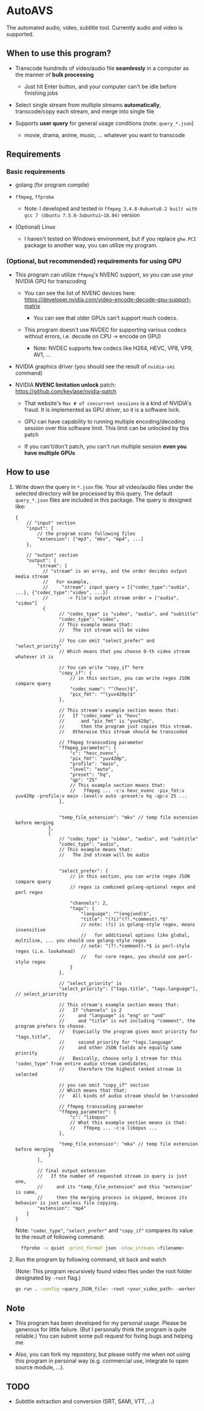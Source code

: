 # AutoAVS

The automated audio, video, subtitle tool. Currently audio and video is supported.

## When to use this program?

- Transcode hundreds of video/audio file **seamlessly** in a computer as the manner of **bulk processing**

  - Just hit Enter button, and your computer can't be idle before finishing jobs

- Select single stream from multiple streams **automatically**, transcode/copy each stream, and merge into single file

- Supports **user query** for general usage conditions (note: `query_*.json`)

  - movie, drama, anime, music, ... whatever you want to transcode

## Requirements

### Basic requirements

- golang (for program compile)

- `ffmpeg`, `ffprobe`

  - Note: I developed and tested in `ffmpeg 3.4.8-0ubuntu0.2 built with gcc 7 (Ubuntu 7.5.0-3ubuntu1~18.04)` version

- (Optional) Linux

  - I haven't tested on Windows environment, but if you replace `ghw.PCI` package to another way, you can utilize my program.

### (Optional, but recommended) requirements for using GPU

- This program can utilize `ffmpeg`'s NVENC support, so you can use your NVIDIA GPU for transcoding

  - You can see the list of NVENC devices here: https://developer.nvidia.com/video-encode-decode-gpu-support-matrix

    - You can see that older GPUs can't support much codecs.

  - This program doesn't use NVDEC for supporting various codecs without errors, i.e. decode on CPU → encode on GPU)

    - Note: NVDEC supports few codecs like H264, HEVC, VP8, VP9, AV1, ...

- NVIDIA graphics driver (you should see the result of `nvidia-smi` command)

- NVIDIA **NVENC limitation unlock** patch: https://github.com/keylase/nvidia-patch

  - That website's `Max # of concurrent sessions` is a kind of NVIDIA's fraud. It is implemented as GPU driver, so it is a software lock.

  - GPU can have capability to running multiple encoding/decoding session over this software limit. This limit can be unlocked by this patch

  - If you can't/don't patch, you can't run multiple session **even you have multiple GPUs**

## How to use

1. Write down the query in `*.json` file. Your all video/audio files under the selected directory will be processed by this query. The default `query_*.json` files are included in this package. The query is designed like:

    ```
    {
        // "input" section
        "input": {
            // the program scans following files
            "extension": ["mp3", "mkv", "mp4", ...]
        },

        // "output" section
        "output": {
            "stream": [
              // "stream" is an array, and the order decides output media stream
              //   For example,
              //     "stream": input query = [{"codec_type":"audio", ...}, {"codec_type":"video", ...}]
              //       -> file's output stream order = ["audio", "video"]
              {
                    // "codec_type" is "video", "audio", and "subtitle"
                    "codec_type": "video",
                    // This example means that:
                    //   The 1st stream will be video

                    // You can omit "select_prefer" and "select_priority"
                    // Which means that you choose 0-th video stream whatever it is

                    // You can write "copy_if" here
                    "copy_if": {
                        // in this section, you can write regex JSON compare query
                        "codec_name": "^(hevc)$", 
                        "pix_fmt": "^(yuv420p)$"
                    },

                    // This stream's example section means that:
                    //   If "codec_name" is "hevc"
                    //      and "pix_fmt" is "yuv420p",
                    //      then the program just copies this stream.
                    //   Otherwise this stream should be transcoded

                    // ffmpeg transcoding parameter
                    "ffmpeg_parameter": {
                        "c": "hevc_nvenc",
                        "pix_fmt": "yuv420p",
                        "profile": "main",
                        "level": "auto",
                        "preset": "hq",
                        "qp": "25"
                        // This example section means that:
                        //   ffmpeg ... -c:v hevc_nvenc -pix_fmt:v yuv420p -profile:v main -level:v auto -preset:v hq -qp:v 25 ...
                    },


                    "temp_file_extension": "mkv" // temp file extension before merging
                },
                {
                    // "codec_type" is "video", "audio", and "subtitle"
                    "codec_type": "audio",
                    // This example means that:
                    //   The 2nd stream will be audio


                    "select_prefer": {
                        // in this section, you can write regex JSON compare query
                        // regex is combined golang-optional regex and perl regex

                        "channels": 2,
                        "tags": {
                            "language": "^(eng|und)$",
                            "title": "(?i)^(?!.*comment).*$"
                            // note: (?i) is golang-style regex, means insensitive
                            //   for additional options like global, multiline, ... you should use golang-style regex
                            // note: ^(?!.*comment).*$ is perl-style regex (i.e. lookahead)
                            //   for core regex, you should use perl-style regex
                        }
                    },

                    // "select_priority" is
                    "select_priority": ["tags.title", "tags.language"], // select_prioritty

                    // This stream's example section means that:
                    //   If "channels" is 2
                    //     and "language" is "eng" or "und"
                    //     and "title" is not including "comment", the program prefers to choose.
                    //   Especially the program gives most priority for "tags.title",
                    //     second priority for "tags.language"
                    //     and other JSON fields are equally same priority
                    //   Basically, choose only 1 stream for this "codec_type" from entire audio stream candidates,
                    //     therefore the highest ranked stream is selected

                    // you can omit "copy_if" section
                    // Which means that that:
                    //   All kinds of audio stream should be transcoded

                    // ffmpeg transcoding parameter
                    "ffmpeg_parameter": {
                        "c": "libopus"
                        // What this example section means is that:
                        //   ffmpeg ... -c:a libopus ...
                    },

                    "temp_file_extension": "mka" // temp file extension before merging
                }
            ],

            // final output extension
            //   If the number of requested stream in query is just one,
            //     and its "temp_file_extension" and this "extension" is same,
            //     then the merging process is skipped, because its behavior is just useless file copying.
            "extension": "mp4"
        }
    }
    ```

    Note: `"codec_type"`, `"select_prefer"` and `"copy_if"` compares its value to the result of following command:

    ```bash
      ffprobe -v quiet -print_format json -show_streams <filename>
    ```


2. Run the program by following command, sit back and watch

    (Note: This program recursively found video files under the root folder designated by `-root` flag.)
    
    ```bash
    go run . -config <query_JSON_file> -root <your_video_path> -worker <workers>
    ```

## Note

- This program has been developed for my personal usage. Please be generous for little failure. (But I personally think the program is quite reliable.) You can submit some pull request for fixing bugs and helping me.

- Also, you can fork my repostory, but please notify me when not using this program in personal way (e.g. commercial use, integrate to open source module, ...).

## TODO

- Subtitle extraction and conversion (SRT, SAMI, VTT, ...)
